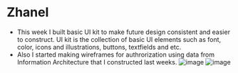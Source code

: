 # Zhanel
* This week I built basic UI kit to make future design consistent and easier to construct. UI kit is the collection of basic UI elements such as font, color, icons and illustrations, buttons, textfields and etc.
* Also I started making wireframes for authrorization using data from Information Architecture that I constructed last weeks.
![image](https://user-images.githubusercontent.com/55758989/162629411-474aa372-47f5-4c2f-a640-4be3c6ad76b8.png)
![image](https://user-images.githubusercontent.com/55758989/162629436-401ef411-67c8-480f-8f3d-11c769beb6ed.png)

